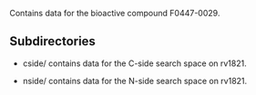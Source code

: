 Contains data for the bioactive compound F0447-0029.

## Subdirectories

- cside/ contains data for the C-side search space on rv1821.

- nside/ contains data for the N-side search space on rv1821.

